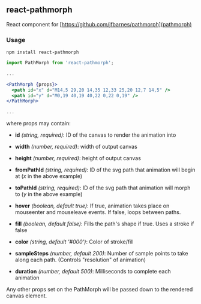 ## react-pathmorph

React component for [https://github.com/jfbarnes/pathmorph](pathmorph)

### Usage

```cli
npm install react-pathmorph
```

```jsx
import PathMorph from 'react-pathmorph';

...

<PathMorph {props}>
  <path id="x" d="M14,5 29,20 14,35 12,33 25,20 12,7 14,5" />
  <path id="y" d="M0,19 40,19 40,22 0,22 0,19" />
</PathMorph>

...
```

where props may contain:

* **id** *(string, required)*: ID of the canvas to render the animation into

* **width** *(number, required)*: width of output canvas

* **height** *(number, required)*: height of output canvas

* **fromPathId** *(string, required)*: ID of the svg path that animation will begin at (*x* in the above example)

* **toPathId** *(string, required)*: ID of the svg path that animation will morph to (*y* in the above example)

* **hover** *(boolean, default true)*: If true, animation takes place on mouseenter and mouseleave events. If false, loops between paths.

* **fill** *(boolean, default false)*: Fills the path's shape if true. Uses a stroke if false

* **color** *(string, default '#000')*: Color of stroke/fill

* **sampleSteps** *(number, default 200)*: Number of sample points to take along each path. (Controls "resolution" of animation)

* **duration** *(number, default 500)*: Milliseconds to complete each animation

Any other props set on the PathMorph will be passed down to the rendered canvas element.
